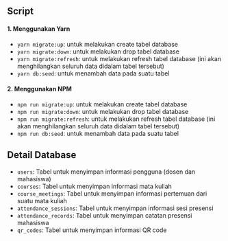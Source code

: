 ## Script
#### 1. Menggunakan Yarn
- `yarn migrate:up`: untuk melakukan create tabel database
- `yarn migrate:down`: untuk melakukan drop tabel database
- `yarn migrate:refresh`: untuk melakukan refresh tabel database (ini akan menghilangkan seluruh data didalam tabel tersebut)
- `yarn db:seed`: untuk menambah data pada suatu tabel

#### 2. Menggunakan NPM
- `npm run migrate:up`: untuk melakukan create tabel database
- `npm run migrate:down`: untuk melakukan drop tabel database
- `npm run migrate:refresh`: untuk melakukan refresh tabel database (ini akan menghilangkan seluruh data didalam tabel tersebut)
- `npm run db:seed`: untuk menambah data pada suatu tabel

## Detail Database
- `users`: Tabel untuk menyimpan informasi pengguna (dosen dan mahasiswa)
- `courses`: Tabel untuk menyimpan informasi mata kuliah
- `course_meetings`: Tabel untuk menyimpan informasi pertemuan dari suatu mata kuliah
- `attendance_sessions`: Tabel untuk menyimpan informasi sesi presensi
- `attendance_records`: Tabel untuk menyimpan catatan presensi mahasiswa
- `qr_codes`: Tabel untuk menyimpan informasi QR code